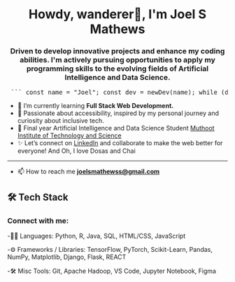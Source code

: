 
<h1 align="center"> Howdy, wanderer👋, I'm Joel S Mathews</h1>
<h3 align="center">Driven to develop innovative projects and enhance my coding abilities. I'm actively pursuing opportunities to apply my programming skills to the evolving fields of Artificial Intelligence and Data Science.</h3>


<pre> ``` const name = "Joel"; const dev = newDev(name); while (dev.isCoding()){ dev.listenToMusic(); dev.drinkWater(); } ``` </pre>

- 🌱 I’m currently learning **Full Stack Web Development.**
- 🌱 Passionate about accessibility, inspired by my personal journey and curiosity about inclusive tech.
- 📍 Final year Artificial Intelligence and Data Science Student [Muthoot Institute of Technology and Science](https://mgmits.ac.in)
- ✨ Let’s connect on [LinkedIn](https://www.linkedin.com/in/joelsmathews/) and collaborate to make the web better for everyone!
And Oh, I love Dosas and Chai

---
- 📫 How to reach me **joelsmathewss@gmail.com**

## 🛠 Tech Stack
<h3 align="left">Connect with me:</h3>
<p align="left">
</p>

-👨‍💻 Languages: Python, R, Java, SQL, HTML/CSS, JavaScript

-⚙️ Frameworks / Libraries: TensorFlow, PyTorch, Scikit-Learn, Pandas, NumPy, Matplotlib, Django, Flask, REACT

-🛠 Misc Tools: Git, Apache Hadoop, VS Code, Jupyter Notebook, Figma
